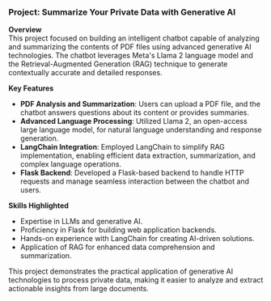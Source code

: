 ### Project: Summarize Your Private Data with Generative AI  

**Overview**  
This project focused on building an intelligent chatbot capable of analyzing and summarizing the contents of PDF files using advanced generative AI technologies. The chatbot leverages Meta's Llama 2 language model and the Retrieval-Augmented Generation (RAG) technique to generate contextually accurate and detailed responses.  

**Key Features**  
- **PDF Analysis and Summarization**: Users can upload a PDF file, and the chatbot answers questions about its content or provides summaries.  
- **Advanced Language Processing**: Utilized Llama 2, an open-access large language model, for natural language understanding and response generation.  
- **LangChain Integration**: Employed LangChain to simplify RAG implementation, enabling efficient data extraction, summarization, and complex language operations.  
- **Flask Backend**: Developed a Flask-based backend to handle HTTP requests and manage seamless interaction between the chatbot and users.  

**Skills Highlighted**  
- Expertise in LLMs and generative AI.  
- Proficiency in Flask for building web application backends.  
- Hands-on experience with LangChain for creating AI-driven solutions.  
- Application of RAG for enhanced data comprehension and summarization.  

This project demonstrates the practical application of generative AI technologies to process private data, making it easier to analyze and extract actionable insights from large documents.
